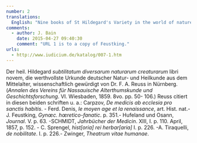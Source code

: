 ```yaml
---
number: 2
translations:
  English: "Nine books of St Hildegard's Variety in the world of nature, the most valuable original source for study of German natural and medical science in the Middle Ages, scientifically authenticated by Dr F.A. Reuss in Nuremburg. (Annals of the Society for Antiquity and Historical Research in Nassau. Vol. VI. Wiesbaden, 1859. 8vo. pp. 50-106.) In these two works, Reuss cites among others: Carpzov, Concerning doctors (physicians) made saints by the Church; Ferd. Denis, The Middle Ages and the Renaissance, art. Hist. nat.; J. Feustking, Heretical-fanatical Women, or a History and Description of false prophetesses/quacks/dreamers/and other sectarian and possessed female persons [Gynaeceum haeretico-fanaticum, Oder Historie und Beschreibung Der falschen Prophetinnen/Quäckerinnen/Schwärmerinnen/und andern sectirischen und begeisterten Weibes=Personen. Frankfurt and Leipzig, 1704], p. 351; Hufeland und Osann, Journal. V. p. 63; SCHMIDT, Yearbook of the Physician. XIII, I. p. 110. April, 1857, p. 152; C. Sprengel, History of Botany, I. p. 226; A. Tiraquelli, Concerning nobility. I. p. 226; Zwinger, Theatre of human life. [Trans. J. Docking and S. Docking]"
comments:
  - author: J. Bain
    date: 2015-04-27 09:40:30
    comment: "URL 1 is to a copy of Feustking."
urls:
  - http://www.iudicium.de/katalog/007-1.htm
---
```


Der heil. Hildegard <em>subtilitatum diversarum naturarum creaturarum</em> libri novem, die werthvollste Urkunde deutscher Natur- und Heilkunde aus dem Mittelalter, wissenschaftlich gewürdigt von Dr. F. A. Reuss in Nürnberg. (<em>Annalen des Vereins für Nassauische Alterthumskunde und Geschichtsforschung</em>. VI. Wiesbaden, 1859. 8vo. pp. 50- 106.) Reuss citiert in diesen beiden schriften u. a.: Carpzov, <em>De medicis ab ecclesia pro sanctis habitis</em>. - Ferd. Denis, <em>le moyen age et la renaissance</em>, art. Hist. nat.- J. Feustking, <em>Gynœc. hœretico-fanatic</em>. p. 351.- Hufeland und Osann, <em>Journal</em>. V. p.  63. -SCHMIDT, <em>Jahrbücher der Medicin</em>. XIII, I. p. 110. April, 1857, p. 152. - C. Sprengel, <em>hist[oria] rei herbar[aria]</em>  I. p. 226. -A. Tiraquelli, <em>de nobilitate</em>. I. p. 226.- Zwinger, <em>Theatrum vitae humanae</em>.
